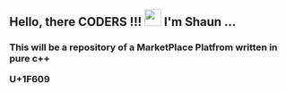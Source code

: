 ## Hello, there CODERS !!! <img src="https://raw.githubusercontent.com/MartinHeinz/MartinHeinz/master/wave.gif" width="30px"> I'm Shaun ...
### This will be a repository of a MarketPlace Platfrom written in pure c++ <p>U+1F609</p>

